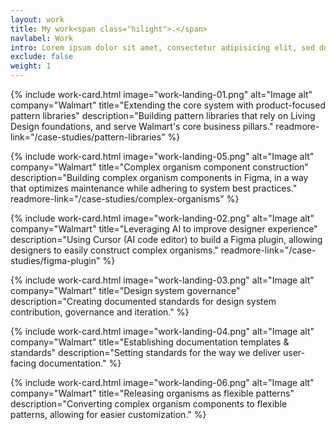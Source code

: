 ```yaml
---
layout: work
title: My work<span class="hilight">.</span>
navlabel: Work
intro: Lorem ipsum dolor sit amet, consectetur adipisicing elit, sed do eiusmod tempor incididunt ut labore et dolore magna aliqua.
exclude: false
weight: 1
---
```


{%
include work-card.html
image="work-landing-01.png"
alt="Image alt"
company="Walmart"
title="Extending the core system with product-focused pattern libraries"
description="Building pattern libraries that rely on Living Design foundations, and serve Walmart's core business pillars."
readmore-link="/case-studies/pattern-libraries"
%}

{%
include work-card.html
image="work-landing-05.png"
alt="Image alt"
company="Walmart"
title="Complex organism component construction"
description="Building complex organism components in Figma, in a way that optimizes maintenance while adhering to system best practices."
readmore-link="/case-studies/complex-organisms"
%}

{%
include work-card.html
image="work-landing-02.png"
alt="Image alt"
company="Walmart"
title="Leveraging AI to improve designer experience"
description="Using Cursor (AI code editor) to build a Figma plugin, allowing designers to easily construct complex organisms."
readmore-link="/case-studies/figma-plugin"
%}

{%
include work-card.html
image="work-landing-03.png"
alt="Image alt"
company="Walmart"
title="Design system governance"
description="Creating documented standards for design system contribution, governance and iteration."
%}

{%
include work-card.html
image="work-landing-04.png"
alt="Image alt"
company="Walmart"
title="Establishing documentation templates & standards"
description="Setting standards for the way we deliver user-facing documentation."
%}

{%
include work-card.html
image="work-landing-06.png"
alt="Image alt"
company="Walmart"
title="Releasing organisms as flexible patterns"
description="Converting complex organism components to flexible patterns, allowing for easier customization."
%}
